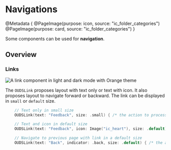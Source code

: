 # Navigations

@Metadata {
    @PageImage(purpose: icon, source: "ic_folder_categories")
    @PageImage(purpose: card, source: "ic_folder_categories")
}

Some components can be used for **navigation**.

## Overview

### Links

![A link component in light and dark mode with Orange theme](component_link_enabled_default_next_Orange)

The ``OUDSLink`` proposes layout with text only or text with icon.
It also proposes layout to navigate forward or backward.
The link can be displayed in `small` or `default` size.

```swift
    // Text only in small size
    OUDSLink(text: "Feedback", size: .small) { /* the action to process */ }

    // Text and icon in default size
    OUDSLink(text: "Feedback", icon: Image("ic_heart"), size: .default) { /* the action to process */ }

    // Navigate to previous page with link in a default size
    OUDSLink(text: "Back", indicator: .back, size: .default) { /* the action to process */ }
```
